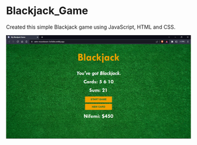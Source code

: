 # Blackjack_Game
 
Created this simple Blackjack game using JavaScript, HTML and CSS.

![A screenshot of the app.](https://github.com/oye-nifemi/Blackjack_Game/blob/main/grab.png)
